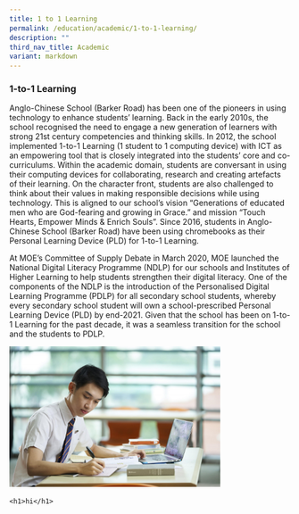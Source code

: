 ```yaml
---
title: 1 to 1 Learning
permalink: /education/academic/1-to-1-learning/
description: ""
third_nav_title: Academic
variant: markdown
---
```

### **1-to-1 Learning**
Anglo-Chinese School (Barker Road) has been one of the pioneers in using technology to enhance students’ learning. Back in the early 2010s, the school recognised the need to engage a new generation of learners with strong 21st century competencies and thinking skills. In 2012, the school implemented 1-to-1 Learning (1 student to 1 computing device) with ICT as an empowering tool that is closely integrated into the students’ core and co-curriculums. Within the academic domain, students are conversant in using their computing devices for collaborating, research and creating artefacts of their learning. On the character front, students are also challenged to think about their values in making responsible decisions while using technology. This is aligned to our school’s vision “Generations of educated men who are God-fearing and growing in Grace.” and mission “Touch Hearts, Empower Minds &amp; Enrich Souls”. Since 2016, students in Anglo-Chinese School (Barker Road) have been using chromebooks as their Personal Learning Device (PLD) for 1-to-1 Learning.

At MOE’s Committee of Supply Debate in March 2020, MOE launched the National Digital Literacy Programme (NDLP) for our schools and Institutes of Higher Learning to help students strengthen their digital literacy. One of the components of the NDLP is the introduction of the Personalised Digital Learning Programme (PDLP) for all secondary school students, whereby every secondary school student will own a school-prescribed Personal Learning Device (PLD) by end-2021. Given that the school has been on 1-to-1 Learning for the past decade, it was a seamless transition for the school and the students to PDLP.

<img src="/images/1to1learning.jpg" style="width:75%">

```
<h1>hi</h1>
```